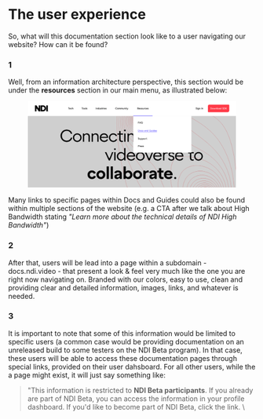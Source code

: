 # The user experience

So, what will this documentation section look like to a user navigating our website? How can it be found?

### 1

Well, from an information architecture perspective, this section would be under the **resources** section in our main menu, as illustrated below:

<figure><img src="../../.gitbook/assets/image (2).png" alt=""><figcaption></figcaption></figure>

Many links to specific pages within Docs and Guides could also be found within multiple sections of the website (e.g. a CTA after we talk about High Bandwidth stating _"Learn more about the technical details of NDI High Bandwidth"_)

### 2

After that, users will be lead into a page within a subdomain - docs.ndi.video - that present a look & feel very much like the one you are right now navigating on. Branded with our colors, easy to use, clean and providing clear and detailed information, images, links, and whatever is needed.

### 3

It is important to note that some of this information would be limited to specific users (a common case would be providing documentation on an unreleased build to some testers on the NDI Beta program). In that case, these users will be able to access these documentation pages through special links, provided on their user dahsboard. For all other users, while the a page might exist, it will just say something like:&#x20;

> "This information is restricted to **NDI Beta participants**. If you already are part of NDI Beta, you can access the information in your profile dashboard. If you'd like to become part of NDI Beta, click the link. \
>
